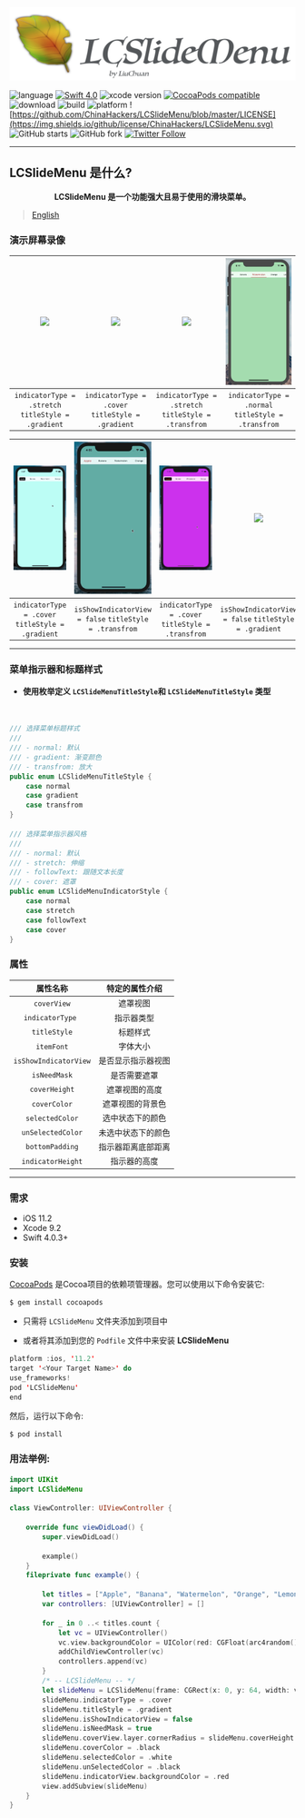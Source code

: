 ![](https://github.com/ChinaHackers/LCSlideMenu/raw/master/Screencast/LCSlideMenu.png)

![language](https://img.shields.io/badge/language-swift-orange.svg)
[![Swift  4.0](https://img.shields.io/badge/swift-4.0+-blue.svg?style=flat)](https://developer.apple.com/swift/)
![xcode version](https://img.shields.io/badge/xcode-9+-brightgreen.svg)
[![CocoaPods compatible](https://img.shields.io/cocoapods/v/LCSlideMenu.svg)](#cocoapods) 
![download](https://img.shields.io/cocoapods/dt/LCSlideMenu.svg)
![build ](https://img.shields.io/appveyor/ci/gruntjs/grunt/master.svg)
![platform](https://img.shields.io/cocoapods/p/LCSlideMenu.svg?style=flat)
![https://github.com/ChinaHackers/LCSlideMenu/blob/master/LICENSE](https://img.shields.io/github/license/ChinaHackers/LCSlideMenu.svg)
![GitHub starts](https://img.shields.io/github/stars/ChinaHackers/LCSlideMenu.svg?style=social&label=Stars)
![GitHub fork](https://img.shields.io/github/forks/ChinaHackers/LCSlideMenu.svg?style=social&label=Fork)
[![Twitter Follow](https://img.shields.io/twitter/follow/LiuChuan_.svg?style=social)](https://twitter.com/LiuChuan_)

---

##  LCSlideMenu 是什么?

<p align="center"> <b>  LCSlideMenu 是一个功能强大且易于使用的滑块菜单。</b></p> 


> [ English ](https://github.com/ChinaHackers/LCSlideMenu/blob/master/README.md)



### 演示屏幕录像

| ![](https://github.com/ChinaHackers/LCSlideMenu/raw/master/Screencast/Screencast01.gif) | ![](https://github.com/ChinaHackers/LCSlideMenu/raw/master/Screencast/Screencast02.gif) | ![](https://github.com/ChinaHackers/LCSlideMenu/raw/master/Screencast/Screencast03.gif) | ![](https://github.com/ChinaHackers/LCSlideMenu/raw/master/Screencast/Screencast04.gif) |
| :------------: | :------------: | :------------: | :------------: |
| `indicatorType = .stretch` `titleStyle = .gradient` |  `indicatorType = .cover` `titleStyle = .gradient` |  `indicatorType = .stretch` `titleStyle = .transfrom` |  `indicatorType = .normal` `titleStyle = .transfrom` |

| ![](https://github.com/ChinaHackers/LCSlideMenu/raw/master/Screencast/Screencast05.gif)  | ![](https://github.com/ChinaHackers/LCSlideMenu/raw/master/Screencast/Screencast06.gif)  |  ![](https://github.com/ChinaHackers/LCSlideMenu/raw/master/Screencast/Screencast08.gif) | ![](https://github.com/ChinaHackers/LCSlideMenu/raw/master/Screencast/Screencast07.gif) |
| :------------: | :------------: | :------------: | :------------: |
| `indicatorType = .cover` `titleStyle = .gradient` | `isShowIndicatorView = false`  `titleStyle = .transfrom` | `indicatorType = .cover` `titleStyle = .transfrom` | `isShowIndicatorView = false`  `titleStyle = .gradient` |

---
###  菜单指示器和标题样式

- **使用枚举定义 `LCSlideMenuTitleStyle`和 `LCSlideMenuTitleStyle` 类型**



```swift


/// 选择菜单标题样式
///
/// - normal: 默认
/// - gradient: 渐变颜色
/// - transfrom: 放大
public enum LCSlideMenuTitleStyle {
    case normal
    case gradient
    case transfrom
}

/// 选择菜单指示器风格
///
/// - normal: 默认
/// - stretch: 伸缩
/// - followText: 跟随文本长度
/// - cover: 遮罩
public enum LCSlideMenuIndicatorStyle {
    case normal
    case stretch
    case followText
    case cover
}

```

### 属性

|  属性名称	|  特定的属性介绍	|
| :------------: | :------------: | 
| `coverView` 		|  遮罩视图 |
|  `indicatorType `  	|  指示器类型  |
|  `titleStyle`			|  标题样式  |
| `itemFont`			|  字体大小  |
|  `isShowIndicatorView` |  是否显示指示器视图  |
|  `isNeedMask`  		|  是否需要遮罩  |
| `coverHeight`		| 遮罩视图的高度  |
|  `coverColor` 		|  遮罩视图的背景色  |
|  `selectedColor` 		| 选中状态下的颜色   |
|  `unSelectedColor` 	| 未选中状态下的颜色 |
| `bottomPadding`		| 指示器距离底部距离 |
| `indicatorHeight`		| 指示器的高度 |


---


### 需求

- iOS 11.2
- Xcode 9.2
- Swift 4.0.3+

### 安装

[CocoaPods](http://cocoapods.org/) 是Cocoa项目的依赖项管理器。您可以使用以下命令安装它:


```swift
$ gem install cocoapods
```

- 只需将 `LCSlideMenu` 文件夹添加到项目中

- 或者将其添加到您的 `Podfile` 文件中来安装 **LCSlideMenu**


```swift
platform :ios, '11.2'
target '<Your Target Name>' do
use_frameworks!
pod 'LCSlideMenu'
end
```


然后，运行以下命令:


```swift
$ pod install
```


### 用法举例:


```swift
import UIKit
import LCSlideMenu

class ViewController: UIViewController {

    override func viewDidLoad() {
        super.viewDidLoad()

        example()
    }
    fileprivate func example() {
        
        let titles = ["Apple", "Banana", "Watermelon", "Orange", "Lemon", "Pear","Strawberry", "Sapodilla", "Haw", "Grape","Mango", "Plum", "Persimmon", "Fig", "Betelnut"]
        var controllers: [UIViewController] = []
        
        for _ in 0 ..< titles.count {
            let vc = UIViewController()
            vc.view.backgroundColor = UIColor(red: CGFloat(arc4random() % 256) / 255, green: CGFloat(arc4random() % 256) / 255, blue: CGFloat(arc4random() % 256) / 255, alpha: 1)
            addChildViewController(vc)
            controllers.append(vc)
        }
      	/* -- LCSlideMenu -- */
        let slideMenu = LCSlideMenu(frame: CGRect(x: 0, y: 64, width: view.frame.width, height: 40), titles: titles, childControllers: controllers)
        slideMenu.indicatorType = .cover
        slideMenu.titleStyle = .gradient
        slideMenu.isShowIndicatorView = false
        slideMenu.isNeedMask = true
        slideMenu.coverView.layer.cornerRadius = slideMenu.coverHeight * 0.2
        slideMenu.coverColor = .black
        slideMenu.selectedColor = .white
        slideMenu.unSelectedColor = .black
        slideMenu.indicatorView.backgroundColor = .red
        view.addSubview(slideMenu)
    }
}
```
